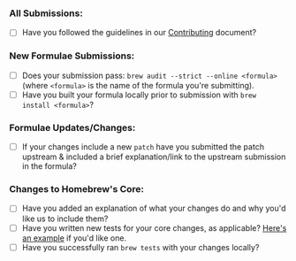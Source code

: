 ### All Submissions:
- [ ] Have you followed the guidelines in our [Contributing](CONTRIBUTING.md) document?

### New Formulae Submissions:

- [ ] Does your submission pass:
`brew audit --strict --online <formula>` (where `<formula>` is the name of the formula you're submitting).
- [ ] Have you built your formula locally prior to submission with `brew install <formula>`?

### Formulae Updates/Changes:

- [ ] If your changes include a new `patch` have you submitted the patch upstream & included a brief explanation/link to the upstream submission in the formula?

### Changes to Homebrew's Core:
- [ ] Have you added an explanation of what your changes do and why you'd like us to include them?
- [ ] Have you written new tests for your core changes, as applicable? [Here's an example](https://github.com/Homebrew/homebrew/pull/49031) if you'd like one.
- [ ] Have you successfully ran `brew tests` with your changes locally?

